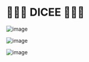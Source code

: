 # 🎲🎲🎲 DICEE 🎲🎲🎲

![image](https://user-images.githubusercontent.com/17800800/212864547-04acf3ea-0a27-455d-98c8-87a1ad435ec1.png)

![image](https://user-images.githubusercontent.com/17800800/212864635-508ee50a-b241-4c0b-9e55-c58e736a45fb.png)

![image](https://user-images.githubusercontent.com/17800800/212864863-64bcb8ae-0978-4c9f-8525-d8e126451caa.png)
